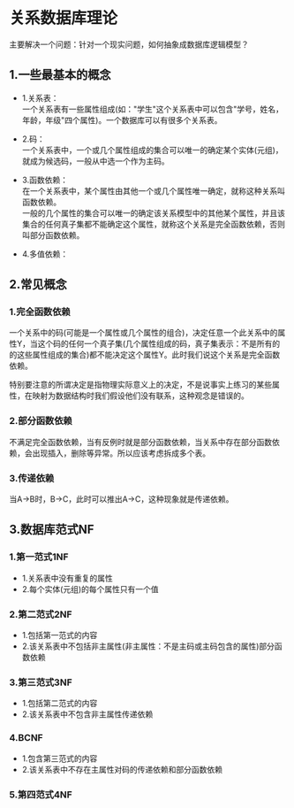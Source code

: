 # 关系数据库理论
主要解决一个问题：针对一个现实问题，如何抽象成数据库逻辑模型？
## 1.一些最基本的概念
- 1.关系表：<br>
  一个关系表有一些属性组成(如："学生"这个关系表中可以包含"学号，姓名，年龄，年级"四个属性)。一个数据库可以有很多个关系表。<br>

- 2.码：<br>
  一个关系表中，一个或几个属性组成的集合可以唯一的确定某个实体(元组)，就成为候选码，一般从中选一个作为主码。<br>

- 3.函数依赖：<br>
  在一个关系表中，某个属性由其他一个或几个属性唯一确定，就称这种关系叫函数依赖。<br>
  一般的几个属性的集合可以唯一的确定该关系模型中的其他某个属性，并且该集合的任何真子集都不能确定这个属性，就称这个关系是完全函数依赖，否则叫部分函数依赖。<br>

- 4.多值依赖：<br>


## 2.常见概念
### 1.完全函数依赖
一个关系中的码(可能是一个属性或几个属性的组合)，决定任意一个此关系中的属性Y，当这个码的任何一个真子集(几个属性组成的码，真子集表示：不是所有的的这些属性组成的集合)都不能决定这个属性Y。此时我们说这个关系是完全函数依赖。<br>

特别要注意的所谓决定是指物理实际意义上的决定，不是说事实上练习的某些属性，在映射为数据结构时我们假设他们没有联系，这种观念是错误的。<br>

### 2.部分函数依赖
不满足完全函数依赖，当有反例时就是部分函数依赖，当关系中存在部分函数依赖，会出现插入，删除等异常。所以应该考虑拆成多个表。<br>

### 3.传递依赖
当A->B时，B->C，此时可以推出A->C，这种现象就是传递依赖。<br>

## 3.数据库范式NF

### 1.第一范式1NF
- 1.关系表中没有重复的属性
- 2.每个实体(元组)的每个属性只有一个值

### 2.第二范式2NF
- 1.包括第一范式的内容
- 2.该关系表中不包括非主属性(非主属性：不是主码或主码包含的属性)部分函数依赖

### 3.第三范式3NF
- 1.包括第二范式的内容
- 2.该关系表中不包含非主属性传递依赖

### 4.BCNF
- 1.包含第三范式的内容
- 2.该关系表中不存在主属性对码的传递依赖和部分函数依赖

### 5.第四范式4NF
